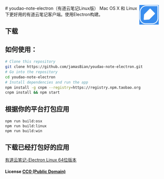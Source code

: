<img src="assets/icon.png" alt="logo" height="64" align="right" />
# youdao-note-electron（有道云笔记Linux版）
Mac OS X 和 Linux 下更好用的有道云笔记客户端。使用Electron构建。

## 下载


## 如何使用：

```bash
# Clone this repository
git clone https://github.com/jamasBian/youdao-note-electron.git
# Go into the repository
cd youdao-note-electron
# Install dependencies and run the app
npm install -g cnpm --registry=https://registry.npm.taobao.org
cnpm install && npm start
```

## 根据你的平台打包应用

``` shell
npm run build:osx
npm run build:linux
npm run build:win
```

## 下载已经打包好的应用
[有道云笔记-Electron Linux 64位版本](https://github.com/jamasBian/youdao-note-electron/releases/download/1.0.0/Youdao-Note-Electron-linux-x64.zip)


#### License [CC0 (Public Domain)](LICENSE.md)
